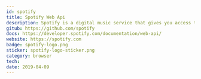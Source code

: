 ```yaml
---
id: spotify
title: Spotify Web Api
description: Spotify is a digital music service that gives you access to millions of songs.
gitub: https://github.com/spotify
docs: https://developer.spotify.com/documentation/web-api/
website: https://spotify.com
badge: spotify-logo.png
sticker: spotify-logo-sticker.png
category: browser
tech: 
date: 2019-04-09
---
```

